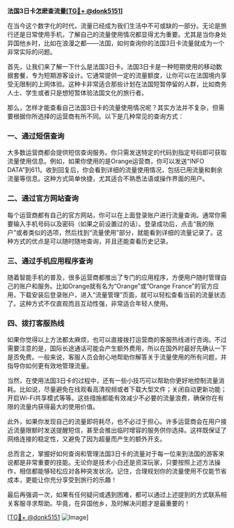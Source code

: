 **法国3日卡怎麽查流量[[TG💪+ @donk5151](https://t.me/s/donk5151)]**

在当今这个数字化的时代，流量已经成为我们生活中不可或缺的一部分。无论是旅行还是日常使用手机，了解自己的流量使用情况都显得尤为重要。尤其是当你身处异国他乡时，比如在浪漫之都——法国，如何查询你的法国3日卡流量就成为一个非常实际的问题。

首先，让我们来了解一下什么是法国3日卡。法国3日卡是一种短期使用的移动数据套餐，专为短期游客设计。它通常提供一定的流量额度，让你可以在法国境内享受无限制的上网体验。这种卡非常适合那些计划在法国短暂停留的人群，比如商务人士、学生或者只是想短暂体验法国文化的旅行者。

那么，怎样才能查看自己法国3日卡的流量使用情况呢？其实方法并不复杂，但需要根据你所选择的运营商有所不同。以下是几种常见的查询方式：

### 一、通过短信查询

大多数运营商都会提供短信查询服务。你只需发送特定的代码到指定号码即可获取流量使用信息。例如，如果你使用的是Orange运营商，你可以发送“INFO DATA”到611。收到回复后，你会看到详细的流量使用情况，包括已用流量和剩余流量等信息。这种方式简单快捷，尤其适合不熟悉法语或操作界面的用户。

### 二、通过官方网站查询

每个运营商都有自己的官方网站，你可以在上面登录账户进行流量查询。通常你需要输入手机号码以及密码（如果之前设置过的话）。登录成功后，点击“我的账户”或者类似的选项，然后找到“流量使用”部分，就能看到详细的流量记录了。这种方式的优点是可以随时随地查询，并且还能查看历史记录。

### 三、通过手机应用程序查询

随着智能手机的普及，很多运营商都推出了专门的应用程序，方便用户随时管理自己的账户和服务。比如Orange就有名为“Orange”或“Orange France”的官方应用，下载安装后登录账户，进入“流量管理”页面，就可以轻松查看当前的流量状态了。这种方式不仅直观而且互动性强，非常适合年轻人使用。

### 四、拨打客服热线

如果你觉得以上方法都太麻烦，也可以直接拨打运营商的客服热线进行咨询。不过需要注意的是，国际长途通话可能会产生额外费用，所以在国外时最好先确认一下是否免费。一般来说，客服人员会耐心地帮助你解答关于流量使用的所有问题，并指导你如何更有效地管理流量。

当然，在使用法国3日卡的过程中，还有一些小技巧可以帮助你更好地控制流量消耗。比如说，尽量避免在线观看高清视频或者下载大型文件；关闭自动更新功能；开启Wi-Fi共享模式等等。这些措施都能有效减少不必要的流量浪费，确保你在有限的流量内获得最大的使用价值。

此外，如果你发现自己的流量即将耗尽，也不必过于担心。许多运营商会在用户接近流量限额时发送提醒短信，甚至会推出临时增容的服务供你选择。这样既保证了网络连接的稳定性，又避免了因为超量而产生的额外开支。

总而言之，掌握好如何查询和管理法国3日卡的流量对于每一位来到法国的游客来说都是非常重要的技能。无论你是技术小白还是资深玩家，只要按照上述方法操作，相信都能够轻松应对各种突发状况。记住，合理规划你的流量使用不仅能节省成本，更能让你充分享受到旅行的乐趣！

最后再强调一次，如果有任何疑问或遇到困难，都可以通过上述提到的方式联系相关客服寻求帮助。毕竟，在异国他乡，及时解决问题才是最重要的！

[[TG💪+ @donk5151](https://t.me/s/donk5151) ![Image](https://i.postimg.cc/rwNCRYN7/Snipaste-2025-04-30-17-27-05.png)]